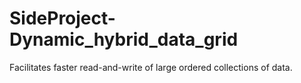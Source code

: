 # SideProject-Dynamic_hybrid_data_grid
Facilitates faster read-and-write of large ordered collections of data.
